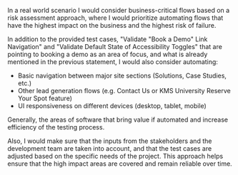 In a real world scenario I would consider business-critical flows based on a risk assessment approach, where I would prioritize automating flows that have the highest impact on the business and the highest risk of failure.

In addition to the provided test cases, "Validate "Book a Demo" Link Navigation" and "Validate Default State of Accessibility Toggles" that are pointing to booking a demo as an area of focus, and what is already mentioned in the previous statement, I would also consider automating:
- Basic navigation between major site sections (Solutions, Case Studies, etc.)
- Other lead generation flows (e.g. Contact Us or KMS University Reserve Your Spot feature)
- UI responsiveness on different devices (desktop, tablet, mobile)

Generally, the areas of software that bring value if automated and increase efficiency of the testing process.

Also, I would make sure that the inputs from the stakeholders and the development team are taken into account, and that the test cases are adjusted based on the specific needs of the project.
This approach helps ensure that the high impact areas are covered and remain reliable over time.